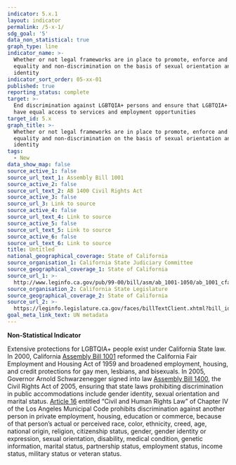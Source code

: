 ```yaml
---
indicator: 5.x.1
layout: indicator
permalink: /5-x-1/
sdg_goal: '5'
data_non_statistical: true
graph_type: line
indicator_name: >-
  Whether or not legal frameworks are in place to promote, enforce and monitor
  equality and non‐discrimination on the basis of sexual orientation and gender
  identity
indicator_sort_order: 05-xx-01
published: true
reporting_status: complete
target: >-
  End discrimination against LGBTQIA+ persons and ensure that LGBTQIA+ persons
  have equal access to services and employment opportunities
target_id: 5.x
graph_title: >-
  Whether or not legal frameworks are in place to promote, enforce and monitor
  equality and non‐discrimination on the basis of sexual orientation and gender
  identity
tags:
  - New
data_show_map: false
source_active_1: false
source_url_text_1: Assembly Bill 1001
source_active_2: false
source_url_text_2: AB 1400 Civil Rights Act
source_active_3: false
source_url_3: Link to source
source_active_4: false
source_url_text_4: Link to source
source_active_5: false
source_url_text_5: Link to source
source_active_6: false
source_url_text_6: Link to source
title: Untitled
national_geographical_coverage: State of California
source_organisation_1: California State Judiciary Committee
source_geographical_coverage_1: State of California
source_url_1: >-
  http://www.leginfo.ca.gov/pub/99-00/bill/asm/ab_1001-1050/ab_1001_cfa_19990818_105647_sen_comm.html
source_organisation_2: California State Legislature
source_geographical_coverage_2: State of California
source_url_2: >-
  https://leginfo.legislature.ca.gov/faces/billTextClient.xhtml?bill_id=200520060AB1400
goal_meta_link_text: UN metadata
---
```

**Non-Statistical Indicator**

Extensive protections for LGBTQIA+ people exist under California State law. In 2000, California [Assembly Bill 1001](https://leginfo.legislature.ca.gov/faces/billNavClient.xhtml?bill_id=199920000AB1001) reformed the California Fair Employment and Housing Act of 1959 and broadened employment, housing, and credit protections for gay men, lesbians, and bisexuals. In 2005, Governor Arnold Schwarzenegger signed into law [Assembly Bill 1400](https://leginfo.legislature.ca.gov/faces/billTextClient.xhtml?bill_id=200520060AB1400), the Civil Rights Act of 2005, ensuring that state laws prohibiting discrimination in public accommodations include gender identity, sexual orientation and marital status. [Article 16](http://clkrep.lacity.org/onlinedocs/2018/18-0086_ORD_186084_06-09-2019.pdf) entitled “Civil and Human Rights Law” of
Chapter IV of the Los Angeles Municipal Code prohibits discrimination against another person in private
employment, housing, education or commerce, because of that person’s actual or
perceived race, color, ethnicity, creed, age, national origin, religion, citizenship status,
gender, gender identity or expression, sexual orientation, disability, medical condition,
genetic information, marital status, partnership status, employment status, income
status, military status or veteran status.